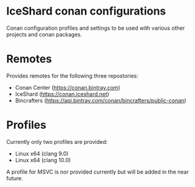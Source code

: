 # IceShard conan configurations
Conan configuration profiles and settings to be used with various other projects and conan packages.

# Remotes

Provides remotes for the following three repostories:
* Conan Center (https://conan.bintray.com)
* IceShard (https://conan.iceshard.net)
* Bincrafters (https://api.bintray.com/conan/bincrafters/public-conan)

# Profiles

Currently only two profiles are provided:
* Linux x64 (clang 9.0)
* Linux x64 (clang 10.0)

A profile for MSVC is nor provided currently but will be added in the near future.

